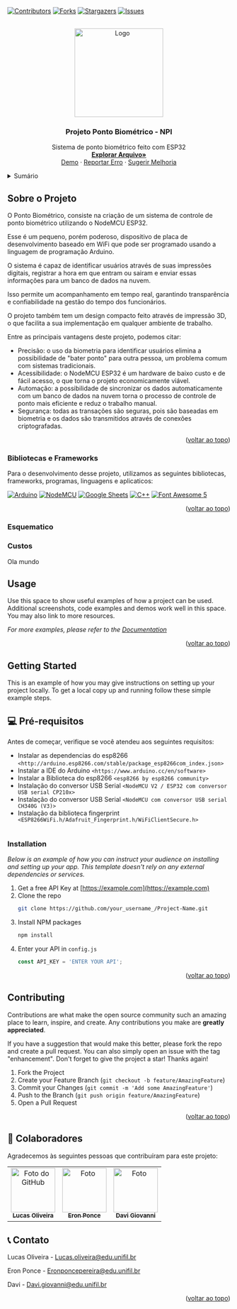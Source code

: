 <a name="readme-top"></a>

[![Contributors][contributors-shield]][contributors-url]
[![Forks][forks-shield]][forks-url]
[![Stargazers][stars-shield]][stars-url]
[![Issues][issues-shield]][issues-url]


<!-- Logo Projeto -->
<br />
<div align="center">
    <img src="https://cdn.dribbble.com/userupload/4044191/file/original-01a5f83799ba27822830ff21ed5e7c3c.png?compress=1&resize=400x300&vertical=center" height='200' alt="Logo">
  <h3 align="center">Projeto Ponto Biométrico - NPI</h3>
  <p align="center">
    Sistema de ponto biométrico feito com ESP32
    <br />
    <a href="https://github.com/othneildrew/Best-README-Template"><strong>Explorar Arquivo»</strong></a>
    <br />
    <a href="https://youtu.be/2p1bW34Ef7o">Demo</a>
    ·
    <a href="https://github.com/Eronponce/Ponto-Eletronico-Prot-tipo/issues">Reportar Erro</a>
    ·
    <a href="https://github.com/Eronponce/Ponto-Eletronico-Prot-tipo/issues">Sugerir Melhoria</a>
  </p>
</div>

<!-- Sumário -->
<details>
  <summary>Sumário</summary>
  <ol>
    <li>
      <a href="#sobre-o-projeto">Sobre o Projeto</a>
      <ul>
        <li><a href="#bibliotecas-e-frameworks">Bibliotecas e Frameworks</a></li>
        <li><a href="#esquematico">Esquemático</a></li>
        <li><a href="#custos">Custos</a></li>
        <li><a href="#usage">Como Usar</a></li>
      </ul>
    </li>
    <li>
      <a href="#getting-started">Como Fazer o Meu?</a>
      <ul>
        <li><a href="#prerequisites">Pré Requisitos</a></li>
        <li><a href="#installation">Instalação</a></li>
      </ul>
    </li>
    <li><a href="#colaboradores">Colaboradores</a></li>
    <li><a href="#contributing">Contribuindo</a></li>
    <li><a href="#contato">Contato</a></li>
  </ol>
</details>


<!-- Sobre o Projeto -->
## Sobre o Projeto

O Ponto Biométrico, consiste na criação de um sistema de controle de ponto biométrico utilizando o NodeMCU ESP32. 

Esse é um pequeno, porém poderoso, dispositivo de placa de desenvolvimento baseado em WiFi que pode ser programado usando a linguagem de programação Arduino. 

O sistema é capaz de identificar usuários através de suas impressões digitais, registrar a hora em que entram ou sairam e enviar essas informações para um banco de dados na nuvem. 

Isso permite um acompanhamento em tempo real, garantindo transparência e confiabilidade na gestão do tempo dos funcionários.

O projeto também tem um design compacto feito através de impressão 3D, o que facilita a sua implementação em qualquer ambiente de trabalho.

Entre as principais vantagens deste projeto, podemos citar:

<ul>
<li> Precisão: o uso da biometria para identificar usuários elimina a possibilidade de "bater ponto" para outra pessoa, um problema comum com sistemas tradicionais.</li>

<li>Acessibilidade: o NodeMCU ESP32 é um hardware de baixo custo e de fácil acesso, o que torna o projeto economicamente viável.</li>

<li>Automação: a possibilidade de sincronizar os dados automaticamente com um banco de dados na nuvem torna o processo de controle de ponto mais eficiente e reduz o trabalho manual.</li>

<li>Segurança: todas as transações são seguras, pois são baseadas em biometria e os dados são transmitidos através de conexões criptografadas.</li>
</ul>

<p align="right">(<a href="#readme-top">voltar ao topo</a>)</p>



### Bibliotecas e Frameworks

Para o desenvolvimento desse projeto, utilizamos as seguintes bibliotecas, frameworks, programas, linguagens e aplicaticos:

[![Arduino](https://img.shields.io/badge/Arduino-00979D?style=for-the-badge&logo=arduino&logoColor=white)](https://www.arduino.cc/)
[![NodeMCU](https://img.shields.io/badge/NodeMCU-1B1B1B?style=for-the-badge&logo=nodemcu&logoColor=white)](https://nodemcu.readthedocs.io/)
[![Google Sheets](https://img.shields.io/badge/Google%20Sheets-34A853?style=for-the-badge&logo=google-sheets&logoColor=white)](https://www.google.com/sheets/about/)
[![C++](https://img.shields.io/badge/C++-00599C?style=for-the-badge&logo=c%2B%2B&logoColor=white)](https://en.cppreference.com/)
[![Font Awesome 5](https://img.shields.io/badge/Font%20Awesome%205-339AF0?style=for-the-badge&logo=font-awesome&logoColor=white)](https://fontawesome.com/)



<p align="right">(<a href="#readme-top">voltar ao topo</a>)</p>

<!-- Esquematico -->
### Esquematico

<!-- Custos -->
### Custos

<p>Ola mundo</p>

<!-- Como Usar -->
## Usage

Use this space to show useful examples of how a project can be used. Additional screenshots, code examples and demos work well in this space. You may also link to more resources.

_For more examples, please refer to the [Documentation](https://example.com)_

<p align="right">(<a href="#readme-top">voltar ao topo</a>)</p>




<!-- GETTING STARTED -->
## Getting Started

This is an example of how you may give instructions on setting up your project locally.
To get a local copy up and running follow these simple example steps.


<a id="prerequisites"></a>

## 💻 Pré-requisitos


Antes de começar, verifique se você atendeu aos seguintes requisitos:

* Instalar as dependencias do esp8266 `<http://arduino.esp8266.com/stable/package_esp8266com_index.json>`
* Instalar a IDE do Arduino `<https://www.arduino.cc/en/software>`
* Instalar a Biblioteca do esp8266 `<esp8266 by esp8266 community>`
* Instalação do conversor USB Serial `<NodeMCU V2 / ESP32 com conversor USB serial CP210x>`
* Instalação do conversor USB Serial `<NodeMCU com conversor USB serial CH340G (V3)>`
* Instalação da biblioteca fingerprint `<ESP8266WiFi.h/Adafruit_Fingerprint.h/WiFiClientSecure.h>`
  ```

### Installation

_Below is an example of how you can instruct your audience on installing and setting up your app. This template doesn't rely on any external dependencies or services._

1. Get a free API Key at [https://example.com](https://example.com)
2. Clone the repo
   ```sh
   git clone https://github.com/your_username_/Project-Name.git
   ```
3. Install NPM packages
   ```sh
   npm install
   ```
4. Enter your API in `config.js`
   ```js
   const API_KEY = 'ENTER YOUR API';
   ```

<p align="right">(<a href="#readme-top">voltar ao topo</a>)</p>


<!-- CONTRIBUTING -->
## Contributing

Contributions are what make the open source community such an amazing place to learn, inspire, and create. Any contributions you make are **greatly appreciated**.

If you have a suggestion that would make this better, please fork the repo and create a pull request. You can also simply open an issue with the tag "enhancement".
Don't forget to give the project a star! Thanks again!

1. Fork the Project
2. Create your Feature Branch (`git checkout -b feature/AmazingFeature`)
3. Commit your Changes (`git commit -m 'Add some AmazingFeature'`)
4. Push to the Branch (`git push origin feature/AmazingFeature`)
5. Open a Pull Request

<p align="right">(<a href="#readme-top">voltar ao topo</a>)</p>


<!-- Colaboradores -->

## 🤝 Colaboradores
Agradecemos às seguintes pessoas que contribuíram para este projeto:
<a id='colaboradores'></a>
<table>
  <tr>
    <td align="center">
      <a href="#">
        <img src="https://avatars.githubusercontent.com/u/124714081?v=4" width="100px;" alt="Foto do GitHub"/><br>
        <sub>
          <b>Lucas Oliveira</b>
        </sub>
      </a>
    </td>
    <td align="center">
      <a href="#">
        <img src="https://pps.whatsapp.net/v/t61.24694-24/340053964_987266349323018_3626577910372774478_n.jpg?ccb=11-4&oh=01_AdQXUH2emrPjEMJqiFBfleGDv1DWHtkqsDiErCEPtOvOTw&oe=64B96FA4" width="100px;" alt="Foto"/><br>
        <sub>
          <b>Eron Ponce</b>
        </sub>
      </a>
    </td>
    <td align="center">
      <a href="#">
        <img src="https://avatars.githubusercontent.com/u/113468321?v=4" width="100px;" alt="Foto"/><br>
        <sub>
          <b>Davi Giovanni</b>
        </sub>
      </a>
    </td>
  </tr>
</table>


<!-- CONTACT -->
##  📞 Contato

<a id="contato"></a>

Lucas Oliveira - Lucas.oliveira@edu.unifil.br

Eron Ponce - Eronponcepereira@edu.unifil.br

Davi - Davi.giovanni@edu.unifil.br


<p align="right">(<a href="#readme-top">voltar ao topo</a>)</p>


<!-- MARKDOWN LINKS & IMAGES -->
[contributors-shield]: https://img.shields.io/github/contributors/Eronponce/Ponto-Eletronico-Prot-tipo.svg?style=for-the-badge
[contributors-url]: https://github.com/Eronponce/Ponto-Eletronico-Prot-tipo/graphs/contributors

[forks-shield]: https://img.shields.io/github/forks/Eronponce/Ponto-Eletronico-Prot-tipo.svg?style=for-the-badge
[forks-url]: https://github.com/Eronponce/Ponto-Eletronico-Prot-tiponetwork/members

[stars-shield]: https://img.shields.io/github/stars/Eronponce/Ponto-Eletronico-Prot-tipo.svg?style=for-the-badge
[stars-url]: https://github.com/Eronponce/Ponto-Eletronico-Prot-tipo/stargazers

[issues-shield]: https://img.shields.io/github/issues/Eronponce/Ponto-Eletronico-Prot-tipo.svg?style=for-the-badge
[issues-url]: https://github.com/Eronponce/Ponto-Eletronico-Prot-tipo/issues

